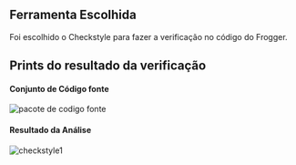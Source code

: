 ## Ferramenta Escolhida
Foi escolhido o Checkstyle para fazer a verificação no código do Frogger.

## Prints do resultado da verificação

#### Conjunto de Código fonte
![pacote de codigo fonte](https://user-images.githubusercontent.com/19656573/31049873-8cd391ac-a613-11e7-8141-63f50fe0faa1.png)  

#### Resultado da Análise
![checkstyle1](https://user-images.githubusercontent.com/19656573/31049968-6e9e8154-a615-11e7-9fcd-d3d18e153a0e.png)
